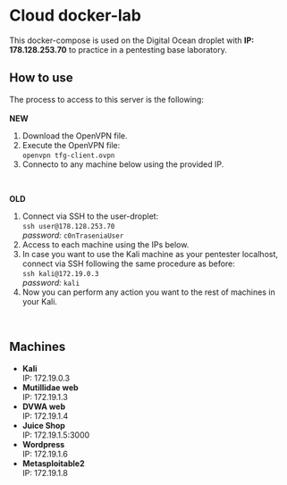 # Cloud docker-lab
This docker-compose is used on the Digital Ocean droplet with **IP: 178.128.253.70** to practice in a pentesting base laboratory.
<br>

## How to use
The process to access to this server is the following:<br><br>
**NEW**
1. Download the OpenVPN file.
2. Execute the OpenVPN file:<br>
`openvpn tfg-client.ovpn`
3. Connecto to any machine below using the provided IP.

<br>

**OLD**
1. Connect via SSH to the user-droplet:<br>
`ssh user@178.128.253.70`<br>
_password:_ `c0nTraseniaUser`
2. Access to each machine using the IPs below.
3. In case you want to use the Kali machine as your pentester localhost, connect via SSH following the same procedure as before:<br>
`ssh kali@172.19.0.3`<br>
_password:_ `kali`
4. Now you can perform any action you want to the rest of machines in your Kali.
<br>

## Machines
* **Kali** <br>
IP: 172.19.0.3
* **Mutillidae web** <br>
IP: 172.19.1.3
* **DVWA web** <br>
IP: 172.19.1.4
* **Juice Shop** <br>
IP: 172.19.1.5:3000
* **Wordpress** <br>
IP: 172.19.1.6
* **Metasploitable2** <br>
IP: 172.19.1.8
